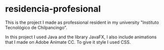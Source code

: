 # residencia-profesional

This is the project I made as professional resident in my university "Instituto Tecnológico de Chilpancingo". 

In this project I used Java and the library JavaFX, I also include animations that I made on Adobe Animate CC. To give it style I used CSS.
